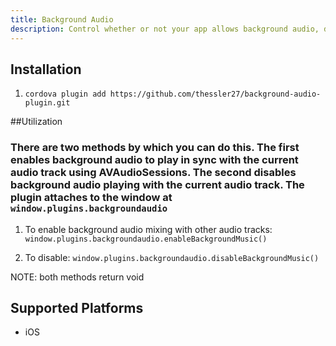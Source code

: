 ```yaml
---
title: Background Audio
description: Control whether or not your app allows background audio, dynamically. Note that this will only work in an iOS simulator/phone. This will not work in a browser or any other env. Sorry not sorry.
---
```


## Installation

1. `cordova plugin add https://github.com/thessler27/background-audio-plugin.git`

##Utilization

### There are two methods by which you can do this. The first enables background audio to play in sync with the current audio track using AVAudioSessions. The second disables background audio playing with the current audio track. The plugin attaches to the window at `window.plugins.backgroundaudio`

1. To enable background audio mixing with other audio tracks: `window.plugins.backgroundaudio.enableBackgroundMusic()`

2. To disable: `window.plugins.backgroundaudio.disableBackgroundMusic()`

NOTE: both methods return void



Supported Platforms
-------------------

- iOS
